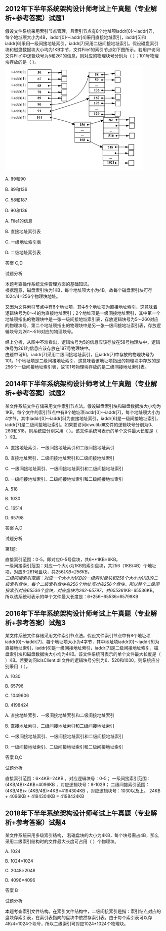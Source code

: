 ## 2012年下半年系统架构设计师考试上午真题（专业解析+参考答案）试题1

假设文件系统采用索引节点管理，且索引节点有8个地址项iaddr\[0\]～iaddr\[7\]，每个地址项大小为4B，iaddr\[0\]～iaddr\[4\]采用直接地址索引，iaddr\[5\]和iaddr\[6\]采用一级间接地址索引，iaddr\[7\]采用二级间接地址索引。假设磁盘索引块和磁盘数据块大小均为1KB字节，文件File1的索引节点如下图所示。若用户访问文件File1中逻辑块号为5和261的信息，则对应的物理块号分别为（  ）；101号物理块存放的是（  ）。  
![](../../../_media/0ef30ad61ac74b7fbc6086a39cba69b7_.png)

  

A. 89和90  

B. 89和136  

C. 58和187  

D. 90和136  

  

A. File1的信息  

B. 直接地址索引表  

C. 一级地址索引表  

D. 二级地址索引表  

  

答案 C,D  

试题分析   

本题考查操作系统文件管理方面的基础知识。  
根据题意，磁盘索引块为1KB，每个地址项大小为4B，故每个磁盘索引块可存1024/4=256个物理块地址。

又因为文件索引节点中有8个地址项，其中5个地址项为直接地址索引，这意味着逻辑块号为0～4的为直接地址索引；2个地址项是一级间接地址索引，其中第一个地址项指出的物理块中是一张一级间接地址索引表，存放逻辑块号为5～260对应的物理块号，第二个地址项指出的物理块中是另一张一级间接地址索引表，存放逻辑块号为261～516对应的物理块号。

经上分析，从图中不难看出，逻辑块号为5的信息应该存放在58号物理块中，逻辑块号为261的信息应该存放在187号物理块中。  
由题中可知，iaddr[7]采用二级间接地址索引，且iaddr[7]中存放的物理块号为101。1个地址项是二级间接地址索引，这意味着该地址项指出的物理块中存放的是256个一级间接地址索引表，故101号物理块存放的是二级间接地址索引表。  



## 2014年下半年系统架构设计师考试上午真题（专业解析+参考答案）试题2

某文件系统文件存储采用文件索引节点法。假设磁盘索引块和磁盘数据块大小均为1KB，每个文件的索引节点中有8个地址项iaddr\[0\]～iaddr\[7\]，每个地址项大小为4字节，其中iaddr\[0\]～iaddr\[5\]为直接地址索引，iaddr\[6\]是一级间接地址索引，iaddr\[7\]是二级间接地址索引。如果要访问icwutil.dll文件的逻辑块号分别为0、260和518，则系统应分别采用（  ）。该文件系统可表示的单个文件最大长度是（  ）KB。   

  

  

A. 直接地址索引、一级间接地址索引和二级间接地址索引  

B. 直接地址索引、二级间接地址索引和二级间接地址索引  

C. 一级间接地址索引、一级间接地址索引和二级间接地址索引  

D. 一级间接地址索引、二级间接地址索引和二级间接地址索引  

  

A. 518  

B. 1030  

C. 16514  

D. 65798  

  

答案 A,D  

试题分析  

第1题:

直接索引范围：0-5，即对应0-5号盘块，共6**1KB=6KB。  
一级间接索引范围：对应一个大小为1KB的索引盘块，共256（1KB/4B）个地址项，对应6-261号盘块，共256*1KB=256KB。  
二级间接索引范围：对应一个大小为1KB的一级索引盘块和256个大小为1KB的二级索引盘块，每个二级索引盘块有256个地址项对应256个盘块，所以整个二级间接索引对应65536个盘块，对应盘块为262-65797，共65536*1KB=65536KB。  
所以该系统可表示的单个文件最大长度是：6+256+65536=65798KB



## 2016年下半年系统架构设计师考试上午真题（专业解析+参考答案）试题3

某文件系统文件存储采用文件索引节点法。假设文件索引节点中有8个地址项iaddr\[0\]～iaddr\[7\]，每个地址项大小为4字节，其中地址项iaddr\[0\]～iaddr\[5\]为直接地址索引，iaddr\[6\]是一级间接地址索引，iaddr\[7\]是二级间接地址索引，磁盘索引块和磁盘数据块大小均为4KB。该文件系统可表示的单个文件最大长度是（  ）KB。若要访问iclsClient.dll文件的逻辑块号分别为6、520和1030，则系统应分别采用（  ）。  


A. 1030  

B. 65796  

C. 1049606  

D. 4198424  

  

A. 直接地址索引、一级间接地址索引和二级间接地址索引  

B. 直接地址索引、二级间接地址索引和二级间接地址索引  

C. 一级间接地址索引、一级间接地址索引和二级间接地址索引  

D. 一级间接地址索引、二级间接地址索引和二级间接地址索引  

  

答案 D,C  

试题分析  

直接索引范围：6×4KB=24KB ，对应逻辑块号：0-5； 
一级间接索引范围：(4KB/4B)×4KB=4096KB ，对应逻辑块号：6-1029； 
二级间接索引范围：(4KB/4B)× (4KB/4B)×4KB=4194304KB ，对应逻辑块号：1030以及上。 
24KB + 4096KB + 4194304KB = 4198424KB  



## 2018年下半年系统架构设计师考试上午真题（专业解析+参考答案）试题4

某文件系统采用多级索引结构， 若磁盘块的大小为4KB，每个块号需占4B，那么采用二级索引结构时的文件最大长度可占用（  ）个物理块。

  

A. 1024  

B. 1024×1024  

C. 2048×2048  

D. 4096×4096  

  

答案 B  

试题分析  

本题考查索引文件结构。在索引文件结构中，二级间接索引是指：索引结点对应的盘块存索引表，在索引表指向的盘块中依然存索引表，由于每个索引表可以存4K/4=1024个块号，所以二级索引可对应1024*1024个物理块。  